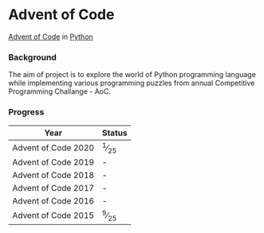 # Advent of Code
[Advent of Code](https://adventofcode.com/) in [Python](https://www.python.org/)

### Background
The aim of project is to explore the world of Python programming language while implementing various programming puzzles from annual Competitive Programming Challange - AoC.

### Progress


| Year | Status
|:---:|:---|
|Advent of Code 2020 | <sup>1</sup>&frasl;<sub>25</sub> |
|Advent of Code 2019 | - |
|Advent of Code 2018 | - |
|Advent of Code 2017 | - |
|Advent of Code 2016 | - |
|Advent of Code 2015 | <sup>9</sup>&frasl;<sub>25</sub> |